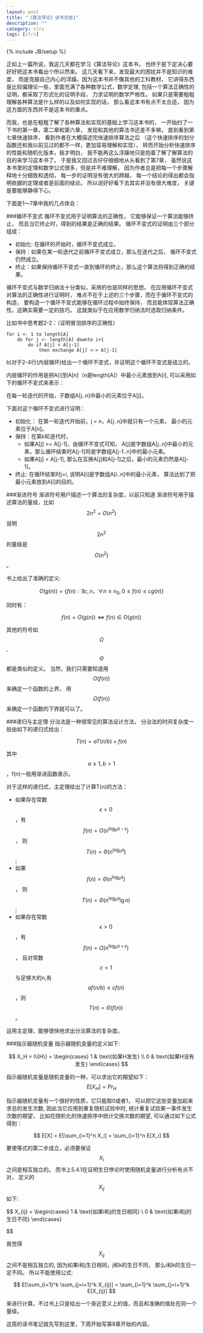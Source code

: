 ```yaml
---
layout: post
title: "《算法导论》读书总结1"
description: ""
category: clrs
tags: [clrs]
---
```

<script type="text/javascript" src="http://cdn.mathjax.org/mathjax/latest/MathJax.js?config=TeX-AMS-MML_HTMLorMML"></script>
{% include JB/setup %}

正如上一篇所说，我这几天都在学习《算法导论》这本书，
也终于是下定决心要好好把这本书看出个所以然来。
这几天看下来，发现最大的困扰并不是知识的难度，
而是克服自己内心的浮躁。因为这本书并不像其他的工科教材，
它讲得东西是比较偏理论一些，里面充满了各种数学公式，数学定理,
包括一个算法正确性的证明，都采取了形式化的证明手段，
力求证明的数学严格性。
如果只是需要粗粗理解各种算法是什么样的以及如何实现的话，
那么看这本书有点不太合适，
因为这方面的东西并不是这本书的重点。

而我，也是在粗粗了解了各种算法和实现的基础上学习这本书的，
一开始扫了一下书的第一章，第二章和第六章，
发现和其他的算法书还差不多嘛，
直到看到第七章快速排序，
看到作者在大概描述完快速排序算法之后
（这个快速排序的划分函数还和我以前见过的都不一样，更加容易理解和实现），
转而开始分析快速排序的性能和随机化版本，我才明白，
我不能再这么浮躁地只是抱着了解了解算法的目的来学习这本书了。
于是我又回过去仔仔细细地从头看到了第7章，
虽然说这本书里的定理和数学公式很多，但是并不难理解，
因为作者总是把每一个步骤解释地十分细致和透彻，
每一步的证明没有很大的跨越，
每一个结论的得出都会指明依据的定理或者是前面的结论。
所以说好好看下去其实并没有很大难度，
关键是要能够静得下心。

下面是1～7章中我的几点体会：

<!--more-->

###循环不变式
循环不变式用于证明算法的正确性，
它能够保证一个算法能够终止，
而且当它终止时，得到的结果是正确的结果。
循环不变式的证明由三个部分组成：

* 初始化: 在循环的开始时，循环不变式成立。
* 保持：如果在某一轮迭代之前循环不变式成立，那么在迭代之后，
循环不变式仍然成立。
* 终止：如果保持循环不变式一直到循环的终止，那么这个算法将得到正确的结果。

循环不变式与数学归纳法十分类似，采用的也是同样的思想。
在应用循环不变式对算法的正确性进行证明时，
难点不在于上述的三个步骤，而在于循环不变式的构造，
要构造一个循环不变式能够在循环过程中始终保持，
而且能体现算法正确性，这确实需要一定的技巧。
这就类似于在应用数学归纳法时选取归纳条件。

比如书中思考题2-2：（证明冒泡排序的正确性）

    for i <- 1 to length[A]
        do for j <- length[A] downto i+1
            do if A[j] < A[j-1]
                then exchange A[j] <-> A[j-1]

b)对于2-4行(内层循环)给出一个循环不变式，并证明这个循环不变式是成立的。

内层循环的作用是把A[i]到A[n]（n是length[A]）中最小元素放到A[i],
可以采用如下的循环不变式来表示：

在每一轮迭代的开始，子数组A[j..n]中最小的元素位于A[j]。

下面对这个循环不变式进行证明：

* 初始化： 在第一轮迭代开始前，j = n，A[j..n]中就只有一个元素，
最小的元素位于A[n]。
* 保持：在第k轮迭代时，
    * 如果A[j] >= A[j-1]，由循环不变式可知，
A[j]是字数组A[j..n]中最小的元素，那么循环结束时A[j-1]将是字数组A[j-1..n]中的最小元素。
    * 如果A[j] < A[j-1], 那么在互换A[j]和A[j-1]之后，最小的元素仍然是A[j-1]。
* 终止: 在循环结束时j=i, 说明A[i]是字数组A[i..n]中的最小元素，
算法达到了把最小元素放到A[i]的目的。

###渐进符号
渐进符号用户描述一个算法的复杂度，以前只知道
渐进符号用于描述算法的量级，比如$$ 2n^2 = O(n^2) $$ 
说明 
$$ 2n^2 $$
的量级是
$$O(n^2)$$。

书上给出了准确的定义:

$$
O(g(n)) = \{f(n): \exists c,n， \forall n \geq n_0,  0 \leq f(n) \leq cg(n)\}
$$

同时有：

$$
f(n) = O(g(n)) \Longleftrightarrow f(n) \in O(g(n)) 
$$

其他的符号如$$\Omega$$, $$\Theta $$都是类似的定义。
当然，我们只需要知道用$$ O(f(n)) $$来确定一个函数的上界，
用$$ \Omega(f(n)) $$来确定一个函数的下界就可以了。

###递归与主定理
分治法是一种很常见的算法设计方法，
分治法的时间复杂度一般由如下的递归式给出：

$$
T(n) = aT(n/b) + f(n)
$$

其中$$ a \geq 1, b > 1$$，f(n)一般用渐进函数表示。

对于这样的递归式，主定理给出了计算T(n)的方法：

* 如果存在常数$$ \epsilon > 0 $$，有
$$ f(n) = O(n^{\log_ba - \epsilon}) $$，
则
$$ T(n) = \Theta(n^{\log_ba}) $$;
* 如果
$$ f(n) = \Theta(n^{\log_ba}) $$，
则
$$ T(n) = \Theta(n^{\log_ba}\lg n) $$;
* 如果存在常数$$ \epsilon > 0 $$，有
$$ f(n) = \Omega(n^{\log_ba + \epsilon}) $$，
且对常数$$ c < 1 $$与足够大的n,有
$$ af(n/b) \leq cf(n) $$，则
$$ T(n) = \Theta(f(n)) $$。

运用主定理，能够很快地求出分治算法的复杂度。

###指示器随机变量
指示器随机变量的定义如下:

$$ 
    X_H = I\{H\} = 
     \begin{cases}
         1 & \text{如果H发生} \\
         0 & \text{如果H没有发生}
     \end{cases}
$$

指示器随机变量是随机变量的一种，可以求出它的期望如下：
$$
    E[X_H] = Pr_H
$$

指示器随机变量有一个很好的性质，它只能取0或者1，
可以把它这些变量加起来求总的发生次数,
因此当它应用到重复随机试验中时,
统计重复试验某一事件发生次数的期望，
比如在随机化的快速排序中统计交换次数的期望,
可以通过如下公式得到：

$$ 
E[X] = E[\sum_{i=1}^n X_i] = \sum_{i=1}^n E[X_i]
$$

要使等式的第二步成立，必须要保证$$ X_i $$之间是相互独立的。
而书上5.4.1在证明生日悖论时使用随机变量进行分析有点不对，
定义的$$ X_{ij } $$ 如下:

$$
    X_{ij} = 
     \begin{cases}
         1 & \text{如果i和j的生日相同} \\
         0 & \text{如果i和j的生日不同}
     \end{cases}

$$

我觉得$$ X_{ij} $$之间不是相互独立的,
因为如果i和j生日相同，j和k的生日不同，
那么i和k的生日一定不同。
所以不能使用公式:

$$
    E[\sum_{i=1}^k \sum_{j=i+1}^k X_{ij}] = \sum_{i=1}^k \sum_{j=i+1}^k E[X_{ij}]
$$

来进行计算。不过书上只是给出一个渐近意义上的值，而且和准确的值处在同一个量级。

这周的读书笔记就先写到这里，下周开始写第8章开始的内容。

